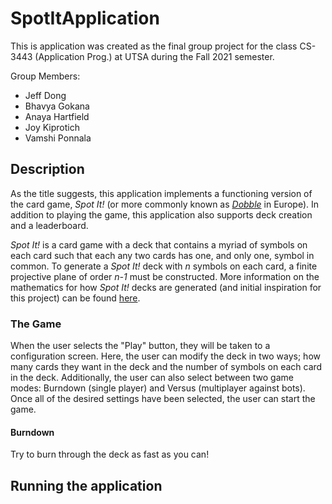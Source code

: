# SpotItApplication

This is application was created as the final group project for the class CS-3443 (Application Prog.) at UTSA during the Fall 2021 semester.

Group Members:
- Jeff Dong
- Bhavya Gokana
- Anaya Hartfield
- Joy Kiprotich
- Vamshi Ponnala

## Description

As the title suggests, this application implements a functioning version of the card game, *Spot It!* (or more commonly known as [*Dobble*](https://www.dobblegame.com/en/games/) in Europe). In addition to playing the game, this application also supports deck creation and a leaderboard.

*Spot It!* is a card game with a deck that contains a myriad of symbols on each card such that each any two cards has one, and only one, symbol in common. To generate a *Spot It!* deck with *n* symbols on each card, a finite projective plane of order *n-1* must be constructed. More information on the mathematics for how *Spot It!* decks are generated (and initial inspiration for this project) can be found [here](https://www.youtube.com/watch?v=VTDKqW_GLkw).

### The Game

When the user selects the "Play" button, they will be taken to a configuration screen. Here, the user can modify the deck in two ways; how many cards they want in the deck and the number of symbols on each card in the deck. Additionally, the user can also select between two game modes: Burndown (single player) and Versus (multiplayer against bots). Once all of the desired settings have been selected, the user can start the game.

#### Burndown

Try to burn through the deck as fast as you can!

## Running the application
